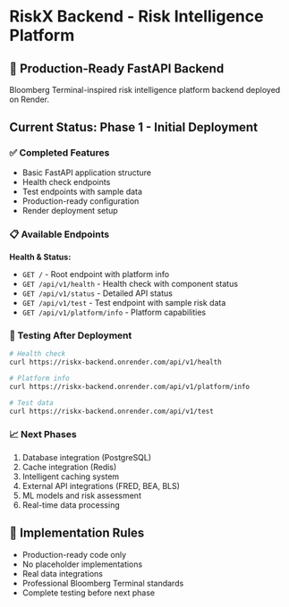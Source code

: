 # RiskX Backend - Risk Intelligence Platform

## 🚀 Production-Ready FastAPI Backend

Bloomberg Terminal-inspired risk intelligence platform backend deployed on Render.

## Current Status: Phase 1 - Initial Deployment

### ✅ Completed Features
- Basic FastAPI application structure
- Health check endpoints
- Test endpoints with sample data
- Production-ready configuration
- Render deployment setup

### 📋 Available Endpoints

**Health & Status:**
- `GET /` - Root endpoint with platform info
- `GET /api/v1/health` - Health check with component status
- `GET /api/v1/status` - Detailed API status
- `GET /api/v1/test` - Test endpoint with sample risk data
- `GET /api/v1/platform/info` - Platform capabilities

### 🔧 Testing After Deployment

```bash
# Health check
curl https://riskx-backend.onrender.com/api/v1/health

# Platform info
curl https://riskx-backend.onrender.com/api/v1/platform/info

# Test data
curl https://riskx-backend.onrender.com/api/v1/test
```

### 📈 Next Phases
1. Database integration (PostgreSQL)
2. Cache integration (Redis)  
3. Intelligent caching system
4. External API integrations (FRED, BEA, BLS)
5. ML models and risk assessment
6. Real-time data processing

## 🚨 Implementation Rules
- Production-ready code only
- No placeholder implementations
- Real data integrations
- Professional Bloomberg Terminal standards
- Complete testing before next phase